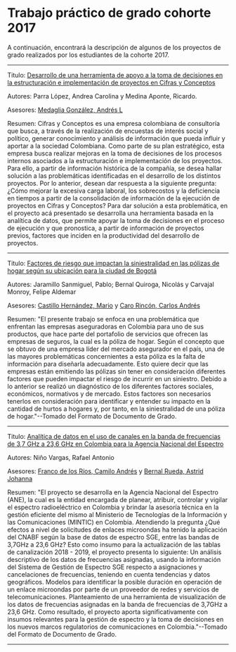 # Trabajo práctico de grado cohorte 2017

A continuación, encontrará la descripción de algunos de los proyectos de grado realizados por los estudiantes de la cohorte 2017. 
***
Titulo: [Desarrollo de una herramienta de apoyo a la toma de decisiones en la estructuración e implementación de proyectos en Cifras y Conceptos](https://biblioteca.uniandes.edu.co/visor_de_tesis/web/?SessionID=L1Rlc2lzMjAxNjk5LzE2NTQyLnBkZg%3D%3D)

Autores: Parra López, Andrea Carolina y Medina Aponte, Ricardo. 

Asesores: [Medaglia González, Andrés L](http://scienti.colciencias.gov.co:8081/cvlac/visualizador/generarCurriculoCv.do?cod_rh=0000220981)

Resumen: Cifras y Conceptos es una empresa colombiana de consultoría que busca, a través de la realización de encuestas de interés social y político, generar conocimiento y análisis de información que pueda influir y aportar a la sociedad Colombiana. Como parte de su plan estratégico, esta empresa busca realizar mejoras en la toma de decisiones de los procesos internos asociados a la estructuración e implementación de los proyectos. Para ello, a partir de información histórica de la compañía, se desea hallar solución a las problemáticas identificadas en el desarrollo de los distintos proyectos. Por lo anterior, desean dar respuesta a la siguiente pregunta: ¿Cómo mejorar la excesiva carga laboral, los sobrecostos y la deficiencia en tiempos a partir de la consolidación de información de la ejecución de proyectos en Cifras y Conceptos? Para dar solución a esta problemática, en el proyecto acá presentado se desarrolla una herramienta basada en la analítica de datos, que permite apoyar la toma de decisiones en el proceso de ejecución y que pronostica, a partir de información de proyectos previos, factores que inciden en la productividad del desarrollo de proyectos.
***
Titulo: [Factores de riesgo que impactan la siniestralidad en las pólizas de hogar según su ubicación para la ciudad de Bogotá](https://biblioteca.uniandes.edu.co/visor_de_tesis/web/?SessionID=L1Rlc2lzMjAxNjk5LzE2NTIzLnBkZg%3D%3D)

Autores: Jaramillo Sanmiguel, Pablo; Bernal Quiroga, Nicolás y Carvajal Monroy, Felipe Aldemar

Asesores: [Castillo Hernández, Mario](http://scienti.colciencias.gov.co:8081/cvlac/visualizador/generarCurriculoCv.do?cod_rh=0000220981) y [Caro Rincón, Carlos Andrés](https://co.linkedin.com/in/carloscaro)

Resumen: "El presente trabajo se enfoca en una problemática que enfrentan las empresas aseguradoras en Colombia para uno de sus productos, que hace parte del portafolio de servicios que ofrecen las empresas de seguros, la cual es la póliza de hogar. Según el concepto que se obtuvo de una empresa líder del mercado asegurador en el país, una de las mayores problemáticas concernientes a esta póliza es la falta de información para diseñarla adecuadamente. Esto quiere decir que las empresas están emitiendo las pólizas sin tener en consideración diferentes factores que pueden impactar el riesgo de incurrir en un siniestro. Debido a lo anterior se realizó un diagnóstico de los diferentes factores sociales, económicos, normativos y de mercado. Estos factores son necesarios tenerlos en consideración para identificar y entender su impacto en la cantidad de hurtos a hogares y, por tanto, en la siniestralidad de una póliza de hogar."--Tomado del Formato de Documento de Grado.
***
Titulo: [Analítica de datos en el uso de canales en la banda de frecuencias de 3,7 GHz a 23,6 GHz en Colombia para la Agencia Nacional del Espectro](http://eds.a.ebscohost.com/eds/detail/detail?vid=0&sid=eee76dd3-dbf4-4335-a8e8-c8944820e859%40sessionmgr4008&bdata=Jmxhbmc9ZXMmc2l0ZT1lZHMtbGl2ZSZzY29wZT1zaXRl#AN=cpu.820765&db=cat07441a)

Autores: Niño Vargas, Rafael Antonio

Asesores: [Franco de los Ríos, Camilo Andrés](http://scienti.colciencias.gov.co:8081/cvlac/visualizador/generarCurriculoCv.do?cod_rh=0000124620) y [Bernal Rueda, Astrid Johanna](https://co.linkedin.com/in/astrid-johanna-bernal-rueda-0128b32a)

Resumen: "El proyecto se desarrolla en la Agencia Nacional del Espectro (ANE), la cual es la entidad encargada de planear, atribuir, controlar y vigilar el espectro radioeléctrico en Colombia y brindar la asesoría técnica en la gestión eficiente del mismo al Ministerio de Tecnologías de la Información y las Comunicaciones (MINTIC) en Colombia. Atendiendo la pregunta ¿Qué efectos a nivel de solicitudes de enlaces microondas ha tenido la aplicación del CNABF según la base de datos de espectro SGE, entre las bandas de 3,7GHz a 23,6 GHz? Esto como insumo para la actualización de las tablas de canalización 2018 - 2019, el proyecto presenta lo siguiente: Un análisis descriptivo de los datos de frecuencias asignadas, usando la información del Sistema de Gestión de Espectro SGE respecto a asignaciones y cancelaciones de frecuencias, teniendo en cuenta tendencias y datos geográficos. Modelos para identificar la posible duración en operación de un enlace microondas por parte de un proveedor de redes y servicios de telecomunicaciones. Planteamiento de una herramienta de visualización de los datos de frecuencias asignadas en la banda de frecuencias de 3,7GHz a 23,6 GHz. Como resultado, el proyecto aporta significativamente con insumos relevantes para la gestión de espectro y la toma de decisiones en los nuevos marcos regulatorios de comunicaciones en Colombia."--Tomado del Formato de Documento de Grado.
***

